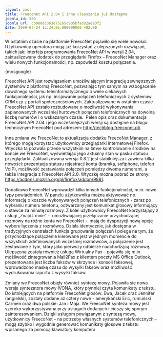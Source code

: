 ```yaml
---
layout: post
title: FreecoNet API 2.04 i inne ulepszenia już dostępne
joomla_id: 350
joomla_url: cb088dc063e75165c905bfad82ae93f2
date: 2009-07-24 13:34:05.000000000 +02:00
---
```

W ostatnim czasie na platformie FreecoNet pojawiło się wiele nowości. Użytkownicy operatora mogą już korzystać z ulepszonych rozwiązań, takich jak: interfejs programowania FreecoNet API w wersji 2.04, zaktualizowany dodatek do przeglądarki Firefox &ndash; FreecoNet Manager oraz wielu nowych funkcjonalności, np. zapowiedź kosztu połączenia.<p>{mosgoogle} </p><p>FreecoNet API jest rozwiązaniem umożliwiającym integrację zewnętrznych system&oacute;w z platformą FreecoNet, pozwalając tym samym na wzbogacenie dowolnego systemu teleinformatycznego o wiele ciekawych funkcjonalności, jak np. inicjowanie połączeń telefonicznych z system&oacute;w CRM czy z portali społecznościowych. Zaktualizowane w ostatnim czasie FreecoNet API zostało rozbudowane o możliwość wykonywania zaplanowanych wcześniej hurtowych połączeń telefonicznych na dowolną liczbę numer&oacute;w i o wskazanym czasie.&nbsp; Pełen opis oraz dokumentacja FreecoNet API 2.04 i jego wcześniejszych wersji są dostępne na blogu technicznym FreecoNet pod adresem: <a href="http://techblog.freeconet.pl/" target="_blank">http://techblog.freeconet.pl/</a>.<br /><br />Inna zmiana we FreecoNet to aktualizacja dodatku FreecoNet Manager, z kt&oacute;rego mogą korzystać użytkownicy przeglądarki internetowej Firefox. Wtyczka ta pozwala przede wszystkim na łatwe kontrolowanie środk&oacute;w na koncie we FreecoNet, wyświetlając jego aktualny stan w pasku statusu przeglądarki. Zaktualizowana wersja 0.8.2 jest stabilniejsza i zawiera kilka nowości: prezentacja statusu rejestracji konta (bramka, softphone, telefon VoIP), możliwość zestawiania połączeń pomiędzy dwoma numerami, a także integracja z FreecoNet API 2.0. Wtyczkę można pobrać ze strony: <a href="https://addons.mozilla.org/pl/firefox/addon/9881" target="_blank">https://addons.mozilla.org/pl/firefox/addon/9881</a>.<br /><br />Dodatkowo FreecoNet wprowadził kilka innych funkcjonalności, m.in. nowe typy powiadomień. W panelu użytkownika można aktywować np. informację o koszcie wykonywanych połączeń telefonicznych - zaraz po wybraniu numeru telefonu, odtwarzany jest komunikat głosowy informujący o stawce za minutę rozmowy. Z kolei użytkownicy FreecoNet korzystający z usługi &bdquo;Znajdź mnie&rdquo; -&nbsp; umożliwiającej przełączanie przychodzącej rozmowy na r&oacute;żne konta we FreecoNet -&nbsp; mają do dyspozycji nową opcję wyboru łączenia z rozm&oacute;wcą. Działa identycznie, jak dostępna w tradycyjnych centralach funkcja grupowania połączeń i polega na tym, że przychodzące połączenie kierowane jest w jednym momencie do wszystkich zdefiniowanych wcześniej rozm&oacute;wc&oacute;w, a połączenie jest zestawiane z tym, kt&oacute;ry jako pierwszy odbierze nadchodzącą rozmowę. Ulepszona została r&oacute;wnież usługa Wirtualny Fax &ndash; pojawiła się m.in. możliwość zintegrowania Mail2Fax z klientem poczty MS Office Outlook, prezentowana jest liczba faks&oacute;w w skrzynce i konsoli faksowej, wprowadzono maskę czasu do wysyłki faks&oacute;w oraz możliwość wydrukowania raportu z wysyłki faks&oacute;w.<br /><br />Zmiany we FreecoNet objęły r&oacute;wnież syntezę mowy. Pojawiła się nowa wersja syntezatora mowy IVONA, kt&oacute;ry płynniej czyta komunikaty z tekstu. Do istniejących na platformie FreecoNet głos&oacute;w: Ewa, Jacek oraz Jennifer (angielski), zostały dodane aż cztery nowe - amerykański Eric, rumuński Carmen oraz dwa polskie: Jan i Maja. We FreecoNet synteza mowy jest szeroko wykorzystywana przy usługach dodanych i cieszy się sporym zainteresowaniem. Dzięki usługom powiązanym z syntezą mowy, użytkownicy FreecoNet &ndash; na potrzeby własnych system&oacute;w telefonicznych - mogą szybko i wygodnie generować komunikaty głosowe z tekstu wpisanego za pomocą klawiatury komputera.</p>
